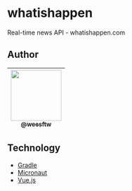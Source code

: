 # whatishappen
Real-time news API - whatishappen.com

## Author
| [<img src="https://github.com/weesftw.png?size=115" width=115><br><sub>@weesftw</sub>](https://github.com/weesftw) |
|:------------------------------------------------------------------------------------------------------------------:|

## Technology

- [Gradle](https://gradle.org/)
- [Micronaut](https://micronaut.io/)
- [Vue.js](https://vuejs.org/)
